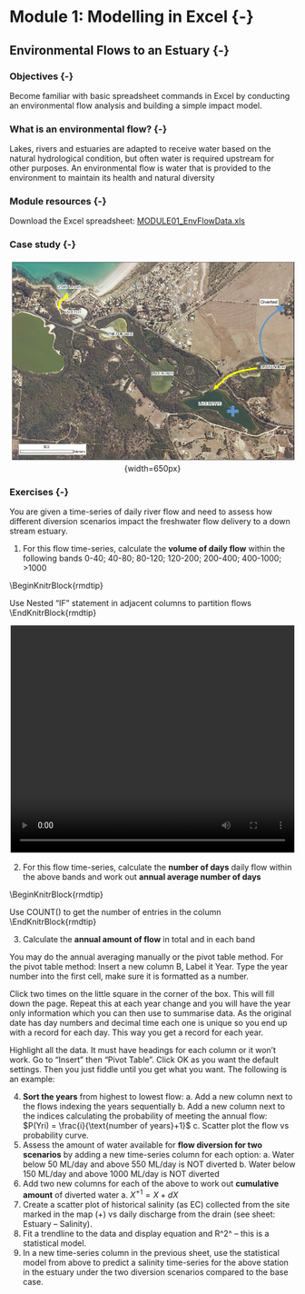# Module 1: Modelling in Excel {-}

## Environmental Flows to an Estuary {-}

### Objectives {-}

Become familiar with basic spreadsheet commands in Excel by conducting an environmental flow analysis and building a simple impact model.

### What is an environmental flow? {-}

Lakes, rivers and estuaries are adapted to receive water based on the natural hydrological condition, but often water is required upstream for other purposes. An environmental flow is water that is provided to the environment to maintain its health and natural diversity

### Module resources {-}

Download the Excel spreadsheet: [MODULE01_EnvFlowData.xls](./resources/module1/WEEK01_EnvFlowData.xls)

### Case study {-}

<center>

![Figure 1: Drain L inflows (yellow arrow) will be diverted (blue arrow)](images/02-module1/picture1.png){width=650px}

</center>

### Exercises {-}

You are given a time-series of daily river flow and need to assess how different diversion scenarios impact the freshwater flow delivery to a down stream estuary.

1) For this flow time-series, calculate the **volume of daily flow** within the following bands
0-40; 40-80; 80-120; 120-200; 200-400; 400-1000; >1000

\BeginKnitrBlock{rmdtip}<div class="rmdtip">Use Nested “IF” statement in adjacent columns to partition flows</div>\EndKnitrBlock{rmdtip}

<center>
<video width="500" height="400" controls>
  <source src="images/02-module1/video1.mp4" type="video/mp4">
</video>
</center>


2) For this flow time-series, calculate the **number of days** daily flow within the above bands and work out **annual average number of days**

\BeginKnitrBlock{rmdtip}<div class="rmdtip">Use COUNT() to get the number of entries in the column</div>\EndKnitrBlock{rmdtip}

3) Calculate the **annual amount of flow** in total and in each band

You may do the annual averaging manually or the pivot table method. For the pivot table method: Insert a new column B, Label it Year.
Type the year number into the first cell, make sure it is formatted as a number.

Click two times on the little square in the corner of the box.  This will fill down the page.
Repeat this at each year change and you will have the year only information which you can then use to summarise data.  As the original date has day numbers and decimal time each one is unique so you end up with a record for each day.  This way you get a record for each year.

Highlight all the data.  It must have headings for each column or it won’t work.
Go to “Insert” then “Pivot Table”. Click OK as you want the default settings.
Then you just fiddle until you get what you want.  The following is an example:

4) **Sort the years** from highest to lowest flow:
    a. Add a new column next to the flows indexing the years sequentially 
    b. Add a new column next to the indices calculating the probability of meeting the annual flow: $P(Yri) =  \frac{i}{\text{number of years}+1}$
    c. Scatter plot the flow vs probability curve.
5) Assess the amount of water available for **flow diversion for two scenarios** by adding a new time-series column for each option:
    a. Water below 50 ML/day and above 550 ML/day is NOT diverted
    b. Water below 150 ML/day and above 1000 ML/day is NOT diverted
6) Add two new columns for each of the above to work out **cumulative amount** of diverted water
    a. $X^{+1} = X +dX$
7) Create a scatter plot of historical salinity (as EC) collected from the site marked in the map (+) vs daily discharge from the drain (see sheet: Estuary – Salinity).
8) Fit a trendline to the data and display equation and R^2^ – this is a statistical model.
9) In a new time-series column in the previous sheet, use the statistical model from above to predict a salinity time-series for the above station in the estuary under the two diversion scenarios compared to the base case.

